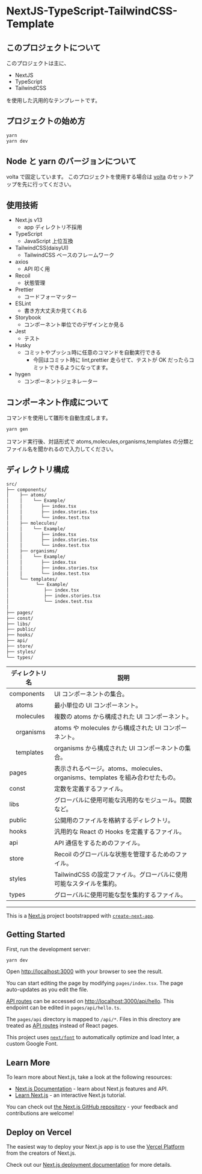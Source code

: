 # NextJS-TypeScript-TailwindCSS-Template

## このプロジェクトについて

このプロジェクトは主に、

- NextJS
- TypeScript
- TailwindCSS

を使用した汎用的なテンプレートです。

## プロジェクトの始め方

```bash
yarn
yarn dev
```

## Node と yarn のバージョンについて

volta で固定しています。
このプロジェクトを使用する場合は [volta](https://volta.sh/) のセットアップを先に行ってください。

## 使用技術

- Next.js v13
  - app ディレクトリ不採用
- TypeScript
  - JavaScript 上位互換
- TailwindCSS(daisyUI)
  - TailwindCSS ベースのフレームワーク
- axios
  - API 叩く用
- Recoil
  - 状態管理
- Prettier
  - コードフォーマッター
- ESLint
  - 書き方大丈夫か見てくれる
- Storybook
  - コンポーネント単位でのデザインとか見る
- Jest
  - テスト
- Husky
  - コミットやプッシュ時に任意のコマンドを自動実行できる
    - 今回はコミット時に lint,prettier 走らせて、テストが OK だったらコミットできるようになってます。
- hygen
  - コンポーネントジェネレーター

## コンポーネント作成について

コマンドを使用して雛形を自動生成します。

```sh
yarn gen
```

コマンド実行後、対話形式で atoms,molecules,organisms,templates の分類とファイル名を聞かれるので入力してください。

## ディレクトリ構成

```sh
src/
├── components/
│    ├── atoms/
│    │    └── Example/
│    │       ├── index.tsx
│    │       ├── index.stories.tsx
│    │       └── index.test.tsx
│    ├── molecules/
│    │    └── Example/
│    │       ├── index.tsx
│    │       ├── index.stories.tsx
│    │       └── index.test.tsx
│    ├── organisms/
│    │    └── Example/
│    │       ├── index.tsx
│    │       ├── index.stories.tsx
│    │       └── index.test.tsx
│    └── templates/
│          └── Example/
│             ├── index.tsx
│             ├── index.stories.tsx
│             └── index.test.tsx
│
├── pages/
├── const/
├── libs/
├── public/
├── hooks/
├── api/
├── store/
├── styles/
└── types/
```

| ディレクトリ名                    | 説明                                                                          |
| --------------------------------- | ----------------------------------------------------------------------------- |
| components                        | UI コンポーネントの集合。                                                     |
| &nbsp;&nbsp;&nbsp;&nbsp;atoms     | 最小単位の UI コンポーネント。                                                |
| &nbsp;&nbsp;&nbsp;&nbsp;molecules | 複数の atoms から構成された UI コンポーネント。                               |
| &nbsp;&nbsp;&nbsp;&nbsp;organisms | atoms や molecules から構成された UI コンポーネント。                         |
| &nbsp;&nbsp;&nbsp;&nbsp;templates | organisms から構成された UI コンポーネントの集合。                            |
| pages                             | 表示されるページ。atoms、molecules、organisms、templates を組み合わせたもの。 |
| const                             | 定数を定義するファイル。                                                      |
| libs                              | グローバルに使用可能な汎用的なモジュール。関数など。                          |
| public                            | 公開用のファイルを格納するディレクトリ。                                      |
| hooks                             | 汎用的な React の Hooks を定義するファイル。                                  |
| api                               | API 通信をするためのファイル。                                                |
| store                             | Recoil のグローバルな状態を管理するためのファイル。                           |
| styles                            | TailwindCSS の設定ファイル。グローバルに使用可能なスタイルを集約。            |
| types                             | グローバルに使用可能な型を集約するファイル。                                  |

<hr>

This is a [Next.js](https://nextjs.org/) project bootstrapped with [`create-next-app`](https://github.com/vercel/next.js/tree/canary/packages/create-next-app).

## Getting Started

First, run the development server:

```bash
yarn dev
```

Open [http://localhost:3000](http://localhost:3000) with your browser to see the result.

You can start editing the page by modifying `pages/index.tsx`. The page auto-updates as you edit the file.

[API routes](https://nextjs.org/docs/api-routes/introduction) can be accessed on [http://localhost:3000/api/hello](http://localhost:3000/api/hello). This endpoint can be edited in `pages/api/hello.ts`.

The `pages/api` directory is mapped to `/api/*`. Files in this directory are treated as [API routes](https://nextjs.org/docs/api-routes/introduction) instead of React pages.

This project uses [`next/font`](https://nextjs.org/docs/basic-features/font-optimization) to automatically optimize and load Inter, a custom Google Font.

## Learn More

To learn more about Next.js, take a look at the following resources:

- [Next.js Documentation](https://nextjs.org/docs) - learn about Next.js features and API.
- [Learn Next.js](https://nextjs.org/learn) - an interactive Next.js tutorial.

You can check out [the Next.js GitHub repository](https://github.com/vercel/next.js/) - your feedback and contributions are welcome!

## Deploy on Vercel

The easiest way to deploy your Next.js app is to use the [Vercel Platform](https://vercel.com/new?utm_medium=default-template&filter=next.js&utm_source=create-next-app&utm_campaign=create-next-app-readme) from the creators of Next.js.

Check out our [Next.js deployment documentation](https://nextjs.org/docs/deployment) for more details.
